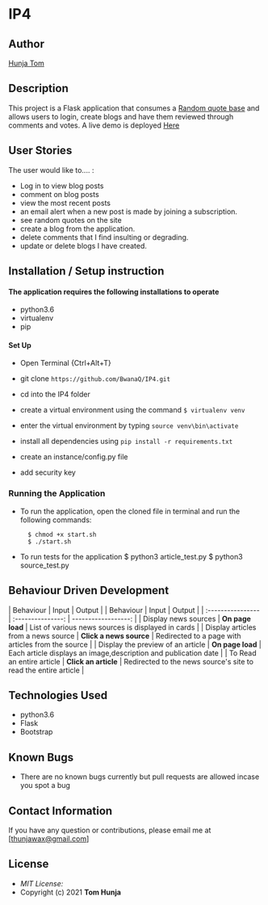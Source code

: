 # IP4

## Author

[Hunja Tom](https://github.com/BwanaQ)

## Description

This project is a Flask application that consumes a [Random quote base](http://quotes.stormconsultancy.co.uk/random.json) and allows users to login, create blogs and have them reviewed through comments and votes.
A live demo is deployed [Here](https://hunja.herokuapp.com)

## User Stories

The user would like to.... :

- Log in to view blog posts
- comment on blog posts
- view the most recent posts
- an email alert when a new post is made by joining a subscription.
- see random quotes on the site
- create a blog from the application.
- delete comments that I find insulting or degrading.
- update or delete blogs I have created.

## Installation / Setup instruction

#### The application requires the following installations to operate

- python3.6
- virtualenv
- pip

#### Set Up

- Open Terminal {Ctrl+Alt+T}

- git clone `https://github.com/BwanaQ/IP4.git`

- cd into the IP4 folder

- create a virtual environment using the command `$ virtualenv venv`

- enter the virtual environment by typing `source venv\bin\activate`

- install all dependencies using `pip install -r requirements.txt`

- create an instance/config.py file
- add security key

### Running the Application

- To run the application, open the cloned file in terminal and run the following commands:

        $ chmod +x start.sh
        $ ./start.sh

- To run tests for the application
  $ python3 article_test.py
  $ python3 source_test.py

## Behaviour Driven Development

| Behaviour | Input | Output |
| Behaviour | Input | Output |
| :---------------- | :---------------: | ------------------: |
| Display news sources | **On page load** | List of various news sources is displayed in cards |
| Display articles from a news source | **Click a news source** | Redirected to a page with articles from the source |
| Display the preview of an article | **On page load** | Each article displays an image,description and publication date |
| To Read an entire article | **Click an article** | Redirected to the news source's site to read the entire article |

## Technologies Used

- python3.6
- Flask
- Bootstrap


## Known Bugs

- There are no known bugs currently but pull requests are allowed incase you spot a bug

## Contact Information

If you have any question or contributions, please email me at [thunjawax@gmail.com]

## License

- _MIT License:_
- Copyright (c) 2021 **Tom Hunja**
